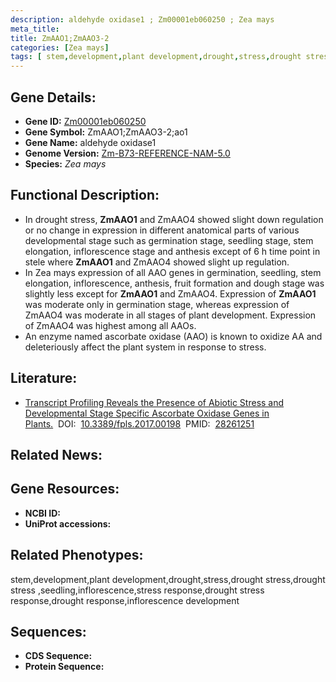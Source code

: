 ```yaml
---
description: aldehyde oxidase1 ; Zm00001eb060250 ; Zea mays
meta_title:
title: ZmAAO1;ZmAAO3-2
categories: [Zea mays]
tags: [ stem,development,plant development,drought,stress,drought stress,drought stress ,seedling,inflorescence,stress response,drought stress response,drought response,inflorescence development ]
---
```


## Gene Details:
- **Gene ID:**	[Zm00001eb060250]()
- **Gene Symbol:** ZmAAO1;ZmAAO3-2;ao1
- **Gene Name:** aldehyde oxidase1
- **Genome Version:** [Zm-B73-REFERENCE-NAM-5.0]()
- **Species:** *Zea mays*

## Functional Description:
   - In drought stress, **ZmAAO1** and ZmAAO4 showed slight down regulation or no change in expression in different anatomical parts of various developmental stage such as germination stage, seedling stage, stem elongation, inflorescence stage and anthesis except of 6 h time point in stele where **ZmAAO1** and ZmAAO4 showed slight up regulation.
   - In Zea mays expression of all AAO genes in germination, seedling, stem elongation, inflorescence, anthesis, fruit formation and dough stage was slightly less except for **ZmAAO1** and ZmAAO4. Expression of **ZmAAO1** was moderate only in germination stage, whereas expression of ZmAAO4 was moderate in all stages of plant development. Expression of ZmAAO4 was highest among all AAOs.
   - An enzyme named ascorbate oxidase (AAO) is known to oxidize AA and deleteriously affect the plant system in response to stress.

## Literature:
   - [Transcript Profiling Reveals the Presence of Abiotic Stress and Developmental Stage Specific Ascorbate Oxidase Genes in Plants.]( https://www.ncbi.nlm.nih.gov/pmc/articles/PMC5314155/)&nbsp;&nbsp;DOI:&nbsp;&nbsp;[10.3389/fpls.2017.00198](https://www.ncbi.nlm.nih.gov/pmc/articles/PMC5314155/)&nbsp;&nbsp;PMID:&nbsp;&nbsp;[28261251](https://pubmed.ncbi.nlm.nih.gov/28261251/)

## Related News:

## Gene Resources:
- **NCBI ID:** [](https://www.ncbi.nlm.nih.gov/gene/?term=)
- **UniProt accessions:** [](https://www.uniprot.org/uniprotkb//entry)

## Related Phenotypes:
stem,development,plant development,drought,stress,drought stress,drought stress ,seedling,inflorescence,stress response,drought stress response,drought response,inflorescence development

## Sequences:
- **CDS Sequence:**
- **Protein Sequence:**
